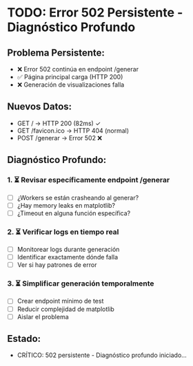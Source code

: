# TODO: Error 502 Persistente - Diagnóstico Profundo

## Problema Persistente:
- ❌ Error 502 continúa en endpoint /generar
- ✅ Página principal carga (HTTP 200)  
- ❌ Generación de visualizaciones falla

## Nuevos Datos:
- GET / → HTTP 200 (82ms) ✓
- GET /favicon.ico → HTTP 404 (normal)
- POST /generar → Error 502 ❌

## Diagnóstico Profundo:

### 1. ⏳ Revisar específicamente endpoint /generar
- [ ] ¿Workers se están crasheando al generar?
- [ ] ¿Hay memory leaks en matplotlib?
- [ ] ¿Timeout en alguna función específica?

### 2. ⏳ Verificar logs en tiempo real
- [ ] Monitorear logs durante generación
- [ ] Identificar exactamente dónde falla
- [ ] Ver si hay patrones de error

### 3. ⏳ Simplificar generación temporalmente
- [ ] Crear endpoint mínimo de test
- [ ] Reducir complejidad de matplotlib
- [ ] Aislar el problema

## Estado:
- CRÍTICO: 502 persistente - Diagnóstico profundo iniciado...
